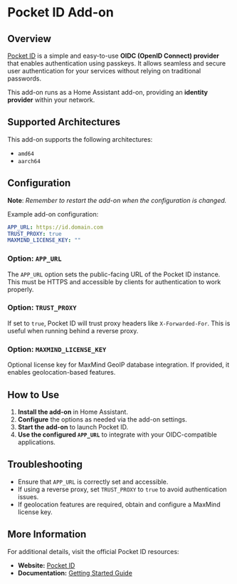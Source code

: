 # Pocket ID Add-on

## Overview

[Pocket ID](https://pocket-id.org/) is a simple and easy-to-use **OIDC (OpenID Connect) provider** that enables authentication using passkeys. It allows seamless and secure user authentication for your services without relying on traditional passwords.

This add-on runs as a Home Assistant add-on, providing an **identity provider** within your network.

## Supported Architectures

This add-on supports the following architectures:

- `amd64`
- `aarch64`

## Configuration

**Note**: _Remember to restart the add-on when the configuration is changed._

Example add-on configuration:

```yaml
APP_URL: https://id.domain.com
TRUST_PROXY: true
MAXMIND_LICENSE_KEY: ""
```

### Option: `APP_URL`

The `APP_URL` option sets the public-facing URL of the Pocket ID instance. This must be HTTPS and accessible by clients for authentication to work properly.

### Option: `TRUST_PROXY`

If set to `true`, Pocket ID will trust proxy headers like `X-Forwarded-For`. This is useful when running behind a reverse proxy.

### Option: `MAXMIND_LICENSE_KEY`

Optional license key for MaxMind GeoIP database integration. If provided, it enables geolocation-based features.

## How to Use

1. **Install the add-on** in Home Assistant.
2. **Configure** the options as needed via the add-on settings.
3. **Start the add-on** to launch Pocket ID.
4. **Use the configured `APP_URL`** to integrate with your OIDC-compatible applications.

## Troubleshooting

- Ensure that `APP_URL` is correctly set and accessible.
- If using a reverse proxy, set `TRUST_PROXY` to `true` to avoid authentication issues.
- If geolocation features are required, obtain and configure a MaxMind license key.

## More Information

For additional details, visit the official Pocket ID resources:

- **Website:** [Pocket ID](https://pocket-id.org/)
- **Documentation:** [Getting Started Guide](https://pocket-id.org/docs/introduction/)
